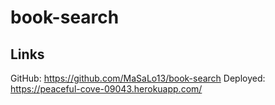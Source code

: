 # book-search


## Links 
GitHub: https://github.com/MaSaLo13/book-search
Deployed: https://peaceful-cove-09043.herokuapp.com/